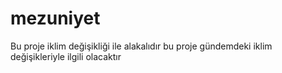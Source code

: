 # mezuniyet

Bu proje iklim değişikliği ile alakalıdır bu proje gündemdeki iklim değişikleriyle ilgili olacaktır
